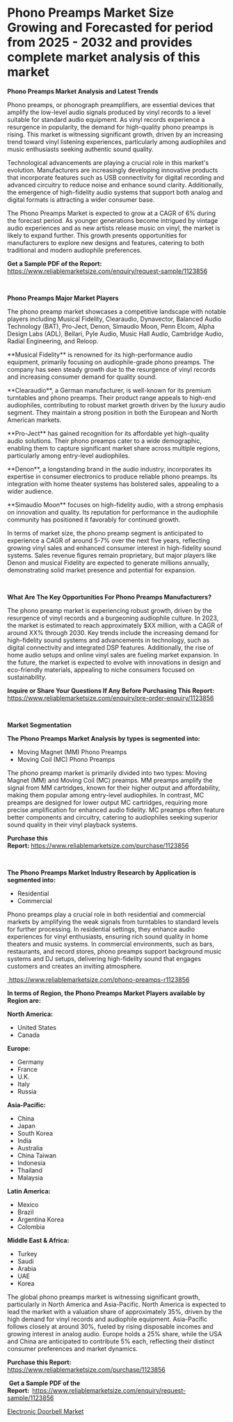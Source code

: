 <p><h1>Phono Preamps Market Size Growing and Forecasted for period from 2025 - 2032 and provides complete market analysis of this market</h1></p><p><strong>Phono Preamps Market Analysis and Latest Trends</strong></p>
<p><p>Phono preamps, or phonograph preamplifiers, are essential devices that amplify the low-level audio signals produced by vinyl records to a level suitable for standard audio equipment. As vinyl records experience a resurgence in popularity, the demand for high-quality phono preamps is rising. This market is witnessing significant growth, driven by an increasing trend toward vinyl listening experiences, particularly among audiophiles and music enthusiasts seeking authentic sound quality.</p><p>Technological advancements are playing a crucial role in this market's evolution. Manufacturers are increasingly developing innovative products that incorporate features such as USB connectivity for digital recording and advanced circuitry to reduce noise and enhance sound clarity. Additionally, the emergence of high-fidelity audio systems that support both analog and digital formats is attracting a wider consumer base.</p><p>The Phono Preamps Market is expected to grow at a CAGR of 6% during the forecast period. As younger generations become intrigued by vintage audio experiences and as new artists release music on vinyl, the market is likely to expand further. This growth presents opportunities for manufacturers to explore new designs and features, catering to both traditional and modern audiophile preferences.</p></p>
<p><strong>Get a Sample PDF of the Report:&nbsp;</strong> <a href="https://www.reliablemarketsize.com/enquiry/request-sample/1123856?utm_campaign=1903&utm_medium=2&utm_source=Github&utm_content=ia&utm_term=10022025&utm_id=phono-preamps">https://www.reliablemarketsize.com/enquiry/request-sample/1123856</a></p>
<p>&nbsp;</p>
<p><strong>Phono Preamps Major Market Players</strong></p>
<p><p>The phono preamp market showcases a competitive landscape with notable players including Musical Fidelity, Clearaudio, Dynavector, Balanced Audio Technology (BAT), Pro-Ject, Denon, Simaudio Moon, Penn Elcom, Alpha Design Labs (ADL), Bellari, Pyle Audio, Music Hall Audio, Cambridge Audio, Radial Engineering, and Reloop.</p><p>**Musical Fidelity** is renowned for its high-performance audio equipment, primarily focusing on audiophile-grade phono preamps. The company has seen steady growth due to the resurgence of vinyl records and increasing consumer demand for quality sound.</p><p>**Clearaudio**, a German manufacturer, is well-known for its premium turntables and phono preamps. Their product range appeals to high-end audiophiles, contributing to robust market growth driven by the luxury audio segment. They maintain a strong position in both the European and North American markets.</p><p>**Pro-Ject** has gained recognition for its affordable yet high-quality audio solutions. Their phono preamps cater to a wide demographic, enabling them to capture significant market share across multiple regions, particularly among entry-level audiophiles.</p><p>**Denon**, a longstanding brand in the audio industry, incorporates its expertise in consumer electronics to produce reliable phono preamps. Its integration with home theater systems has bolstered sales, appealing to a wider audience.</p><p>**Simaudio Moon** focuses on high-fidelity audio, with a strong emphasis on innovation and quality. Its reputation for performance in the audiophile community has positioned it favorably for continued growth.</p><p>In terms of market size, the phono preamp segment is anticipated to experience a CAGR of around 5-7% over the next five years, reflecting growing vinyl sales and enhanced consumer interest in high-fidelity sound systems. Sales revenue figures remain proprietary, but major players like Denon and musical Fidelity are expected to generate millions annually, demonstrating solid market presence and potential for expansion.</p></p>
<p>&nbsp;</p>
<p><strong>What Are The Key Opportunities For Phono Preamps Manufacturers?</strong></p>
<p><p>The phono preamp market is experiencing robust growth, driven by the resurgence of vinyl records and a burgeoning audiophile culture. In 2023, the market is estimated to reach approximately $XX million, with a CAGR of around XX% through 2030. Key trends include the increasing demand for high-fidelity sound systems and advancements in technology, such as digital connectivity and integrated DSP features. Additionally, the rise of home audio setups and online vinyl sales are fueling market expansion. In the future, the market is expected to evolve with innovations in design and eco-friendly materials, appealing to niche consumers focused on sustainability.</p></p>
<p><strong>Inquire or Share Your Questions If Any Before Purchasing This Report:</strong> <a href="https://www.reliablemarketsize.com/enquiry/pre-order-enquiry/1123856?utm_campaign=1903&utm_medium=2&utm_source=Github&utm_content=ia&utm_term=10022025&utm_id=phono-preamps">https://www.reliablemarketsize.com/enquiry/pre-order-enquiry/1123856</a></p>
<p>&nbsp;</p>
<p><strong>Market Segmentation</strong></p>
<p><strong>The Phono Preamps Market Analysis by types is segmented into:</strong></p>
<p><ul><li>Moving Magnet (MM) Phono Preamps</li><li>Moving Coil (MC) Phono Preamps</li></ul></p>
<p><p>The phono preamp market is primarily divided into two types: Moving Magnet (MM) and Moving Coil (MC) preamps. MM preamps amplify the signal from MM cartridges, known for their higher output and affordability, making them popular among entry-level audiophiles. In contrast, MC preamps are designed for lower output MC cartridges, requiring more precise amplification for enhanced audio fidelity. MC preamps often feature better components and circuitry, catering to audiophiles seeking superior sound quality in their vinyl playback systems.</p></p>
<p><strong>Purchase this Report:&nbsp;</strong><a href="https://www.reliablemarketsize.com/purchase/1123856?utm_campaign=1903&utm_medium=2&utm_source=Github&utm_content=ia&utm_term=10022025&utm_id=phono-preamps">https://www.reliablemarketsize.com/purchase/1123856</a></p>
<p>&nbsp;</p>
<p><strong>The Phono Preamps Market Industry Research by Application is segmented into:</strong></p>
<p><ul><li>Residential</li><li>Commercial</li></ul></p>
<p><p>Phono preamps play a crucial role in both residential and commercial markets by amplifying the weak signals from turntables to standard levels for further processing. In residential settings, they enhance audio experiences for vinyl enthusiasts, ensuring rich sound quality in home theaters and music systems. In commercial environments, such as bars, restaurants, and record stores, phono preamps support background music systems and DJ setups, delivering high-fidelity sound that engages customers and creates an inviting atmosphere.</p></p>
<p><a href="https://www.reliablemarketsize.com/phono-preamps-r1123856?utm_campaign=1903&utm_medium=2&utm_source=Github&utm_content=ia&utm_term=10022025&utm_id=phono-preamps">&nbsp;https://www.reliablemarketsize.com/phono-preamps-r1123856</a></p>
<p><strong>In terms of Region, the Phono Preamps Market Players available by Region are:</strong></p>
<p>
    <p> <strong> North America: </strong>
        <ul>
            <li>United States</li>
            <li>Canada</li>
        </ul>
        </p> 
    <p> <strong> Europe: </strong>
        <ul>
            <li>Germany</li>
            <li>France</li>
            <li>U.K.</li>
            <li>Italy</li>
            <li>Russia</li>
        </ul>
        </p> 
    <p> <strong> Asia-Pacific: </strong>
        <ul>
            <li>China</li>
            <li>Japan</li>
            <li>South Korea</li>
            <li>India</li>
            <li>Australia</li>
            <li>China Taiwan</li>
            <li>Indonesia</li>
            <li>Thailand</li>
            <li>Malaysia</li>
        </ul>
        </p> 
    <p> <strong> Latin America: </strong>
        <ul>
            <li>Mexico</li>
            <li>Brazil</li>
            <li>Argentina Korea</li>
            <li>Colombia</li>
        </ul>
        </p> 
    <p> <strong> Middle East & Africa: </strong>
        <ul>
            <li>Turkey</li>
            <li>Saudi</li>
            <li>Arabia</li>
            <li>UAE</li>
            <li>Korea</li>
        </ul>
    </p>
    </p>
<p><p>The global phono preamps market is witnessing significant growth, particularly in North America and Asia-Pacific. North America is expected to lead the market with a valuation share of approximately 35%, driven by the high demand for vinyl records and audiophile equipment. Asia-Pacific follows closely at around 30%, fueled by rising disposable incomes and growing interest in analog audio. Europe holds a 25% share, while the USA and China are anticipated to contribute 5% each, reflecting their distinct consumer preferences and market dynamics.</p></p>
<p><strong>Purchase this Report: </strong><a href="https://www.reliablemarketsize.com/purchase/1123856?utm_campaign=1903&utm_medium=2&utm_source=Github&utm_content=ia&utm_term=10022025&utm_id=phono-preamps">https://www.reliablemarketsize.com/purchase/1123856</a></p>
<p>&nbsp;<strong>Get a Sample PDF of the Report:&nbsp;&nbsp;</strong><a href="https://www.reliablemarketsize.com/enquiry/request-sample/1123856?utm_campaign=1903&utm_medium=2&utm_source=Github&utm_content=ia&utm_term=10022025&utm_id=phono-preamps">https://www.reliablemarketsize.com/enquiry/request-sample/1123856</a></p>
<p><strong></strong></p>
<p><p><a href="https://github.com/ashepherd82/Market-Research-Report-List-7/blob/main/electronic-doorbell-market.md?utm_campaign=1903&utm_medium=2&utm_source=Github&utm_content=ia&utm_term=10022025&utm_id=phono-preamps">Electronic Doorbell Market</a></p></p>